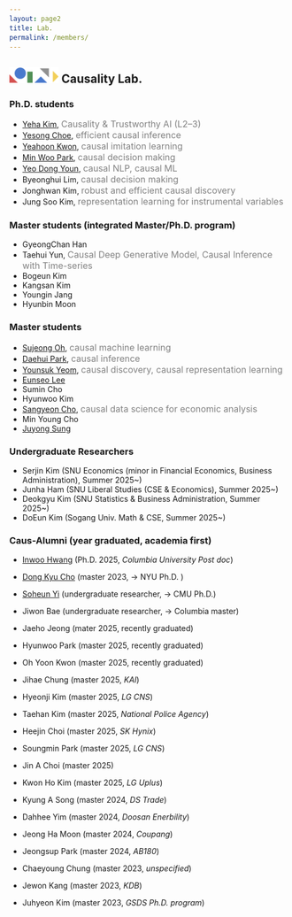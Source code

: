 ```yaml
---
layout: page2
title: Lab.
permalink: /members/
---
```




## <img src="/assets/logo_2023.png" height="28" style="vertical-align: baseline"/> Causality Lab.

<!--
### Research Topics
- Non-stationary Temporal Causal Discovery
- Representation Learning for Causal Inference (CRL, IV, ...)
- Uncertainty Quantification and Explainability for Causal Inference
- Efficient Causal Decision Making in Generalized Settings (Non-stationary, without Sufficiency, Counterfactually, ...)
- Deep Generative Models for Causal Inference
- Causal Understanding of Multi-Modal Models
- Scalable and Stable Causal Discovery
- Causal Inference/Discovery with Text/LLM
- Robust and Risk-Aware Off-Policy Evaluation and Learning
- misc. (fairness, recommender systems, domain generalization, ... )
-->

### Ph.D. students 
- [Yeha Kim](https://yeha-777.github.io), <span style="font-size:16px;color:gray;">Causality & Trustworthy AI (L2–3)</span>
- [Yesong Choe](https://lovelyesong.github.io), <span style="font-size:16px;color:gray;">efficient causal inference</span>
- [Yeahoon Kwon](https://deepstroy.github.io), <span style="font-size:16px;color:gray;">causal imitation learning</span>
- [Min Woo Park](https://minwoopark96.github.io), <span style="font-size:16px;color:gray;">causal decision making</span>
- [Yeo Dong Youn](https://yeodongyoun1995.github.io), <span style="font-size:16px;color:gray;">causal NLP, causal ML</span>
- Byeonghui Lim, <span style="font-size:16px;color:gray;">causal decision making</span>
- Jonghwan Kim, <span style="font-size:16px;color:gray;">robust and efficient causal discovery</span>
- Jung Soo Kim, <span style="font-size:16px;color:gray;">representation learning for instrumental variables</span>

### Master students (integrated Master/Ph.D. program)
- GyeongChan Han
- Taehui Yun, <span style="font-size:16px;color:gray;">Causal Deep Generative Model, Causal Inference with Time-series</span>
- Bogeun Kim
- Kangsan Kim
- Youngin Jang
- Hyunbin Moon



### Master students
- [Sujeong Oh](https://www.linkedin.com/in/5sudeng), <span style="font-size:16px;color:gray;">causal machine learning</span>
- [Daehui Park](https://www.linkedin.com/in/대희-박-201500222/),  <span style="font-size:16px;color:gray;">causal inference</span>
- [Younsuk Yeom](https://www.linkedin.com/in/younsuk-yeom78/), <span style="font-size:16px;color:gray;">causal discovery, causal representation learning</span>
- [Eunseo Lee](https://www.linkedin.com/in/은서-이-9497a8315/)
- Sumin Cho
- Hyunwoo Kim
- [Sangyeon Cho](https://www.linkedin.com/in/sangyeon-cho-5570682a3/),  <span style="font-size:16px;color:gray;">causal data science for economic analysis</span>
- Min Young Cho
- [Juyong Sung](https://www.linkedin.com/in/juyong-sung-9a60b0226/)

### Undergraduate Researchers
- Serjin Kim (SNU Economics (minor in Financial Economics, Business Administration), Summer 2025~)
- Junha Ham (SNU Liberal Studies (CSE &amp; Economics), Summer 2025~)
- Deokgyu Kim (SNU Statistics &amp; Business Administration, Summer 2025~)
- DoEun Kim (Sogang Univ. Math &amp; CSE, Summer 2025~)

### Caus-Alumni (year graduated, academia first)
- [Inwoo Hwang](https://iwhwang.github.io) (Ph.D. 2025, <em>Columbia University Post doc</em>)
- [Dong Kyu Cho](https://sites.google.com/view/dongkyu-cho/home) (master 2023, &rarr; NYU Ph.D. )
- [Soheun Yi](https://soheunyi.github.io) (undergraduate researcher, &rarr; CMU Ph.D.)
- Jiwon Bae (undergraduate researcher, &rarr; Columbia master)


- Jaeho Jeong (mater 2025, recently graduated)
- Hyunwoo Park (master 2025, recently graduated)
- Oh Yoon Kwon (master 2025, recently graduated)
- Jihae Chung (master 2025, <em>KAI</em>)
- Hyeonji Kim (master 2025, <em>LG CNS</em>)
- Taehan Kim (master 2025, <em>National Police Agency</em>)
- Heejin Choi (master 2025, <em>SK Hynix</em>)
- Soungmin Park (master 2025, <em>LG CNS</em>)
- Jin A Choi (master 2025)
- Kwon Ho Kim (master 2025, <em>LG Uplus</em>)
- Kyung A Song (master 2024, <em>DS Trade</em>)
- Dahhee Yim (master 2024, <em>Doosan Enerbility</em>)
- Jeong Ha Moon (master 2024, <em>Coupang</em>)
- Jeongsup Park (master 2024, <em>AB180</em>)
- Chaeyoung Chung (master 2023, <em>unspecified</em>)
- Jewon Kang (master 2023, <em>KDB</em>)
- Juhyeon Kim (master 2023, <em>GSDS Ph.D. program</em>)


